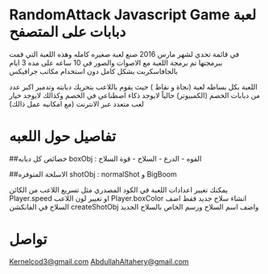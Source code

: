 # RandomAttack Javascript Game  لعبة دبابات على المتصفح


في قائمة تحدي لشهر مارس 2016 صنع لعبة صغيره كامله 
وهذه اللعبة التي قمت ببرمجتها 
تم برمجة اللعبة  مع الاصوات والصور في 10 ساعه على مده 3 ايام  بالجافاسكربت بشكل كامل دون استخدام مكاتب جرافيكس

اللعبة بكل بساطه لعبة (نجاة و نقاط ) حيث يقوم باللاعب بتحريك دبابته وتدمير اكبر عدد من دبابات الخصم (الكمبيوتر)
حالياً لايوجد ذكاء اصطناعي في الخصم وكذالك لايوجد خيار لعب متعدد عبر الانترنت (مع امكانيه عمل ذالك)

# تفاصيل حول اللعبه

##خصائص كل دبابه boxObj :
القوه - الدرع - السلاح - قوة السلاح

##الاسلحة المتوفره shotObj :
normalShot و BigBoom

يمكنك تغيير اعدادات اللعبة في الكود المصدري مثل 
تسريع اللاعب من الكائن   Player.speed او تغيير لون اللاعب Player.boxColor 
انشاء سلاح جديد فقط اضف السلاح في الفانكشن createShotObj واضف اسم السلاح ورسم الخاص بالسلاح الجديد 

# تواصل
Kernelcod3@gmail.com
AbdullahAltahery@gmail.com
